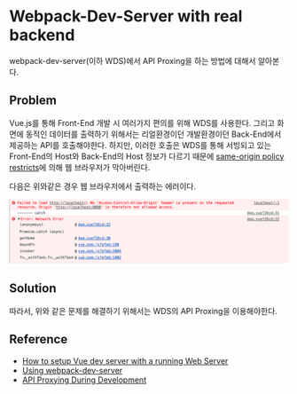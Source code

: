 # Webpack-Dev-Server with real backend

webpack-dev-server(이하 WDS)에서 API Proxing을 하는 방법에 대해서 알아본다. 

## Problem

Vue.js를 통해 Front-End 개발 시 여러가지 편의를 위해 WDS를 사용한다. 그리고 화면에 동적인 데이터를 출력하기 위해서는 리얼환경이던 개발환경이던 Back-End에서 제공하는 API를 호출해야한다. 
하지만, 이러한 호출은 WDS를 통해 서빙되고 있는 Front-End의 Host와 Back-End의 Host 정보가 다르기 때문에 [same-origin policy restricts](https://developer.mozilla.org/en-US/docs/Web/Security/Same-origin_policy)에 의해 웹 브라우저가 막아버린다. 

다음은 위와같은 경우 웹 브라우저에서 출력하는 에러이다. 

![cors_error.png](cors_error.png)

## Solution

따라서, 위와 같은 문제를 해결하기 위해서는 WDS의 API Proxing을 이용해야한다. 






## Reference

* [How to setup Vue dev server with a running Web Server](https://medium.com/@FrancescoZ/how-to-setup-vue-dev-server-with-a-running-web-server-7532c53b3198)
* [Using webpack-dev-server](https://webpack.js.org/guides/development/#using-webpack-dev-server)
* [API Proxying During Development](https://github.com/vuejs-templates/webpack/blob/develop/docs/proxy.md)